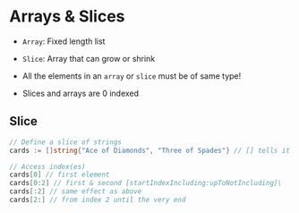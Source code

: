 # Arrays & Slices

- `Array`: Fixed length list
- `Slice`: Array that can grow or shrink

- All the elements in an `array` or `slice` must be of same type!
- Slices and arrays are 0 indexed

## Slice

```go
// Define a slice of strings
cards := []string{"Ace of Diamonds", "Three of Spades"} // [] tells it's an array, {} specify the elements

// Access index(es)
cards[0] // first element
cards[0:2] // first & second [startIndexIncluding:upToNotIncluding]\
cards[:2] // same effect as above
cards[2:] // from index 2 until the very end
```
